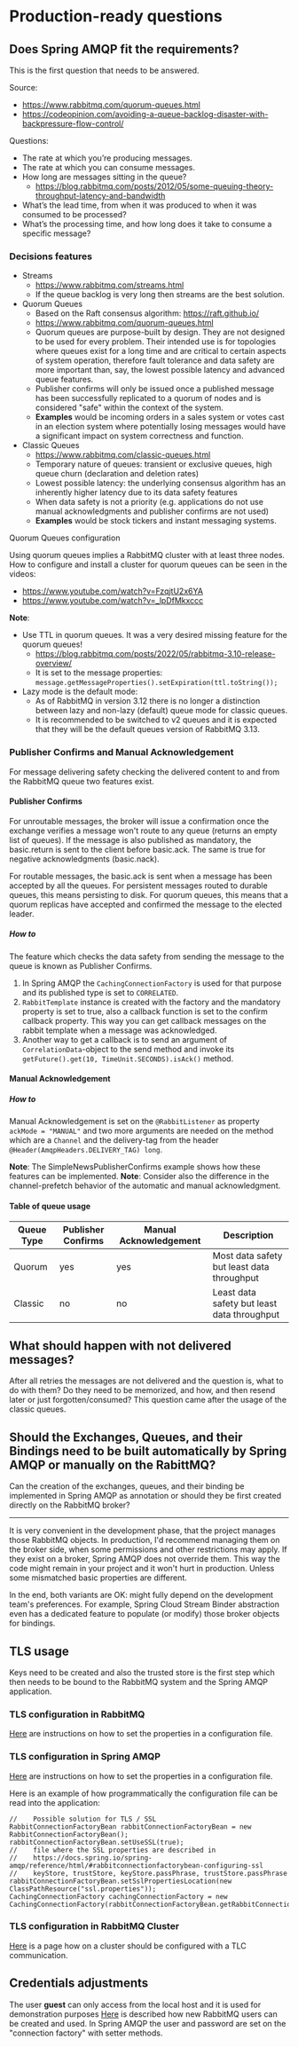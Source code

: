 # Production-ready questions

## Does Spring AMQP fit the requirements?

This is the first question that needs to be answered.

Source:
* https://www.rabbitmq.com/quorum-queues.html
* https://codeopinion.com/avoiding-a-queue-backlog-disaster-with-backpressure-flow-control/

Questions:
 * The rate at which you’re producing messages. 
 * The rate at which you can consume messages. 
 * How long are messages sitting in the queue?
   * https://blog.rabbitmq.com/posts/2012/05/some-queuing-theory-throughput-latency-and-bandwidth 
 * What’s the lead time, from when it was produced to when it was consumed to be processed? 
 * What’s the processing time, and how long does it take to consume a specific message?

### Decisions features

* Streams
  * https://www.rabbitmq.com/streams.html
  * If the queue backlog is very long then streams are the best solution.
* Quorum Queues
  * Based on the Raft consensus algorithm: https://raft.github.io/
  * https://www.rabbitmq.com/quorum-queues.html
  * Quorum queues are purpose-built by design. They are not designed to be used for every problem. Their intended use is for topologies where queues exist for a long time and are critical to certain aspects of system operation, therefore fault tolerance and data safety are more important than, say, the lowest possible latency and advanced queue features.
  * Publisher confirms will only be issued once a published message has been successfully replicated to a quorum of nodes and is considered "safe" within the context of the system.
  * **Examples** would be incoming orders in a sales system or votes cast in an election system where potentially losing messages would have a significant impact on system correctness and function.
* Classic Queues
  * https://www.rabbitmq.com/classic-queues.html
  * Temporary nature of queues: transient or exclusive queues, high queue churn (declaration and deletion rates)
  * Lowest possible latency: the underlying consensus algorithm has an inherently higher latency due to its data safety features
  * When data safety is not a priority (e.g. applications do not use manual acknowledgments and publisher confirms are not used)
  * **Examples** would be stock tickers and instant messaging systems.

Quorum Queues configuration

Using quorum queues implies a RabbitMQ cluster with at least three nodes. How to configure and install a cluster for quorum queues can be seen in the videos:
* https://www.youtube.com/watch?v=FzqjtU2x6YA
* https://www.youtube.com/watch?v=_lpDfMkxccc

**Note**: 
  * Use TTL in quorum queues. It was a very desired missing feature for the quorum queues! 
    * https://blog.rabbitmq.com/posts/2022/05/rabbitmq-3.10-release-overview/
    * It is set to the message properties: `message.getMessageProperties().setExpiration(ttl.toString());`
  * Lazy mode is the default mode:
    * As of RabbitMQ in version 3.12 there is no longer a distinction between lazy and non-lazy (default) queue mode for classic queues.
    * It is recommended to be switched to v2 queues and it is expected that they will be the default queues version of RabbitMQ 3.13.

### Publisher Confirms and Manual Acknowledgement

For message delivering safety checking the delivered content to and from the RabbitMQ queue two features exist.

#### Publisher Confirms

For unroutable messages, the broker will issue a confirmation once the exchange verifies a message won't route to any queue (returns an empty list of queues). If the message is also published as mandatory, the basic.return is sent to the client before basic.ack. The same is true for negative acknowledgments (basic.nack).

For routable messages, the basic.ack is sent when a message has been accepted by all the queues. For persistent messages routed to durable queues, this means persisting to disk. For quorum queues, this means that a quorum replicas have accepted and confirmed the message to the elected leader.

##### How to
The feature which checks the data safety from sending the message to the queue is known as Publisher Confirms. 
1. In Spring AMQP the `CachingConnectionFactory` is used for that purpose and its published type is set to `CORRELATED`.
2. `RabbitTemplate` instance is created with the factory and the mandatory property is set to true, also a callback function is set to the confirm callback property. This way you can get callback messages on the rabbit template when a message was acknowledged.
3. Another way to get a callback is to send an argument of `CorrelationData`-object to the send method and invoke its `getFuture().get(10, TimeUnit.SECONDS).isAck()` method.

#### Manual Acknowledgement

##### How to
Manual Acknowledgement is set on the `@RabbitListener` as property `ackMode = "MANUAL"` and two more arguments are needed on the method which are a `Channel` and the delivery-tag from the header `@Header(AmqpHeaders.DELIVERY_TAG) long`.

**Note**: The SimpleNewsPublisherConfirms example shows how these features can be implemented.
**Note**: Consider also the difference in the channel-prefetch behavior of the automatic and manual acknowledgment.

#### Table of queue usage
|Queue Type|Publisher Confirms|Manual Acknowledgement|Description|
|-|-|-|-|
|Quorum|yes|yes|Most data safety but least data throughput|
|Classic|no|no|Least data safety but least data throughput|

## What should happen with not delivered messages?

After all retries the messages are not delivered and the question is, what to do with them? Do they need to be memorized, and how, and then resend later or just forgotten/consumed? This question came after the usage of the classic queues.

## Should the Exchanges, Queues, and their Bindings need to be built automatically by Spring AMQP or manually on the RabittMQ?

Can the creation of the exchanges, queues, and their binding be implemented in Spring AMQP as annotation or should they be first created directly on the RabbitMQ broker?

***

It is very convenient in the development phase, that the project manages those RabbitMQ objects.
In production, I'd recommend managing them on the broker side, when some permissions and other restrictions may apply.
If they exist on a broker, Spring AMQP does not override them.
This way the code might remain in your project and it won't hurt in production.
Unless some mismatched basic properties are different.

In the end, both variants are OK: might fully depend on the development team's preferences.
For example, Spring Cloud Stream Binder abstraction even has a dedicated feature to populate (or modify) those broker objects for bindings.


## TLS usage

Keys need to be created and also the trusted store is the first step which then needs to be bound to the RabbitMQ system and the Spring AMQP application.

### TLS configuration in RabbitMQ

[Here](https://www.rabbitmq.com/ssl.html) are instructions on how to set the properties in a configuration file.

### TLS configuration in Spring AMQP

[Here](https://docs.spring.io/spring-amqp/reference/html/#rabbitconnectionfactorybean-configuring-ssl) are instructions on how to set the properties in a configuration file.

Here is an example of how programmatically the configuration file can be read into the application:
```
//    Possible solution for TLS / SSL
RabbitConnectionFactoryBean rabbitConnectionFactoryBean = new RabbitConnectionFactoryBean();
rabbitConnectionFactoryBean.setUseSSL(true);
//    file where the SSL properties are described in
//    https://docs.spring.io/spring-amqp/reference/html/#rabbitconnectionfactorybean-configuring-ssl
//    keyStore, trustStore, keyStore.passPhrase, trustStore.passPhrase
rabbitConnectionFactoryBean.setSslPropertiesLocation(new ClassPathResource("ssl.properties"));
CachingConnectionFactory cachingConnectionFactory = new CachingConnectionFactory(rabbitConnectionFactoryBean.getRabbitConnectionFactory());
```

### TLS configuration in RabbitMQ Cluster

[Here](https://rabbitmq.com/clustering-ssl.html) is a page how on a cluster should be configured with a TLC communication.

## Credentials adjustments

The user **guest** can only access from the local host and it is used for demonstration purposes
[Here](https://www.rabbitmq.com/access-control.html
) is described how new RabbitMQ users can be created and used.
In Spring AMQP the user and password are set on the "connection factory" with setter methods.
